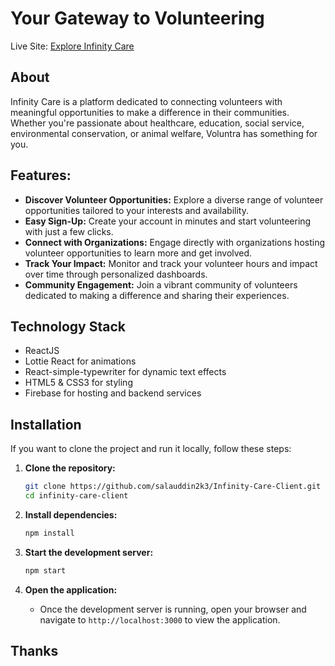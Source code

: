 # Your Gateway to Volunteering

Live Site: [Explore Infinity Care](https://infinity-care-a9b7b.web.app/)

## About
Infinity Care is a platform dedicated to connecting volunteers with meaningful opportunities to make a difference in their communities. Whether you're passionate about healthcare, education, social service, environmental conservation, or animal welfare, Voluntra has something for you.

## Features:

- **Discover Volunteer Opportunities:** Explore a diverse range of volunteer opportunities tailored to your interests and availability.
- **Easy Sign-Up:** Create your account in minutes and start volunteering with just a few clicks.
- **Connect with Organizations:** Engage directly with organizations hosting volunteer opportunities to learn more and get involved.
- **Track Your Impact:** Monitor and track your volunteer hours and impact over time through personalized dashboards.
- **Community Engagement:** Join a vibrant community of volunteers dedicated to making a difference and sharing their experiences.

## Technology Stack
- ReactJS
- Lottie React for animations
- React-simple-typewriter for dynamic text effects
- HTML5 & CSS3 for styling
- Firebase for hosting and backend services

## Installation
If you want to clone the project and run it locally, follow these steps:

1. **Clone the repository:**
    ```bash
    git clone https://github.com/salauddin2k3/Infinity-Care-Client.git
    cd infinity-care-client
    ```

2. **Install dependencies:**
    ```bash
    npm install
    ```

3. **Start the development server:**
    ```bash
    npm start
    ```

4. **Open the application:**
    - Once the development server is running, open your browser and navigate to `http://localhost:3000` to view the application.

## Thanks
